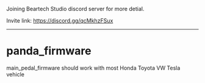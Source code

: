 Joining Beartech Studio discord server for more detial.

Invite link: https://discord.gg/qcMkhzFSux

---

# panda_firmware

main_pedal_firmware should work with most Honda Toyota VW Tesla vehicle
